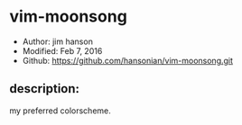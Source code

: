 # vim-moonsong

* Author: jim hanson
* Modified: Feb 7, 2016
* Github: https://github.com/hansonian/vim-moonsong.git

## description:
my preferred colorscheme. 
